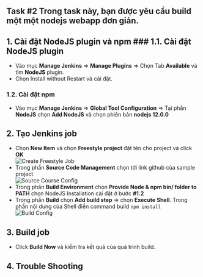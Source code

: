 ## Task #2 Trong task này, bạn được yêu cầu build một một nodejs webapp đơn giản.     
        
## 1. Cài đặt NodeJS plugin và npm ### 1.1.  Cài đặt NodeJS plugin  
- Vào mục **Manage Jenkins** => **Manage Plugins** => Chọn Tab **Available** và tìm **NodeJS** plugin.  
- Chọn Install without Restart và cài đặt.  
  
### 1.2.  Cài đặt npm  
- Vào mục **Manage Jenkins** => **Global Tool Configuration** => Tại phần **NodeJS** chọn **Add NodeJS** và chọn phiên bản **nodejs 12.0.0**  
  
## 2. Tạo Jenkins job  
- Chọn **New Item** và chọn **Freestyle project** đặt tên cho project và click **OK**  
![Create Freestyle Job](https://github.com/hoabka/jenkins-course/blob/master/jenkins-slave/images/createJob.JPG)  
- Trong phần **Source Code Management** chọn tới link github của sample project  
![Source Course Config](https://github.com/hoabka/jenkins-course/blob/master/jenkins-slave/images/selectSVC.JPG)  
- Trong phần **Build Environment** chọn **Provide Node & npm bin/ folder to PATH** chọn NodeJS Installation cài đặt ở bước **#1.2**  
- Trong phần **Build** chọn **Add build step** => chọn **Execute Shell**.  Trong phần nội dung của Shell điền command build `npm install`  
![Build Config](https://github.com/hoabka/jenkins-course/blob/master/jenkins-slave/images/buildENV.JPG)  
## 3. Build job  
- Click **Build  Now** và kiểm tra kết quả của quá trình build.  
## 4. Trouble Shooting